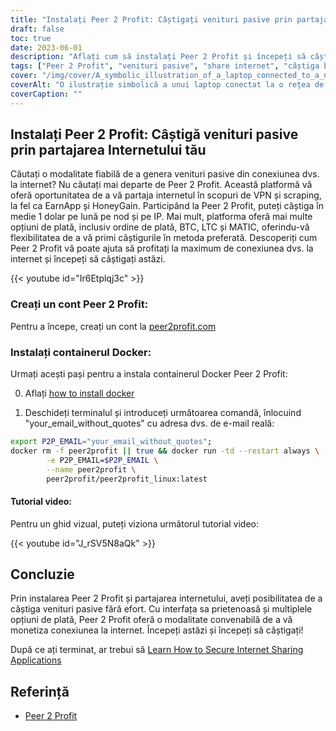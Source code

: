 ```yaml
---
title: "Instalați Peer 2 Profit: Câștigați venituri pasive prin partajarea Internetului dvs"
draft: false
toc: true
date: 2023-06-01
description: "Aflați cum să instalați Peer 2 Profit și începeți să câștigați un venit pasiv prin partajarea conexiunii dvs. la internet în scopuri de VPN și scraping, cu un câștig mediu lunar de 1 $ pe nod pe IP."
tags: ["Peer 2 Profit", "venituri pasive", "share internet", "câștiga bani", "VPN", "răzuire", "câștiga online", "opțiuni de plată", "mandate poștale", "BTC", "LTC", "MATIC", "Container Docker", "tutorial de instalare", "conexiune la internet", "câștiguri", "face bani", "venituri online", "monetizați internetul", "câștiga de acasă", "partajarea rețelei", "câștiga de pe internet", "câștigați din partajare", "câștigați fără efort", "creșterea veniturilor", "câștigați din VPN", "câștigați din răzuire", "câștigați de la Peer 2 Profit", "monetizarea internetului", "generarea de venituri pasive", "câștigați din partajarea rețelei"]
cover: "/img/cover/A_symbolic_illustration_of_a_laptop_connected_to_a_network.png"
coverAlt: "O ilustrație simbolică a unui laptop conectat la o rețea de noduri interconectate, reprezentând conceptul de partajare a internetului pentru generarea de venituri pasive."
coverCaption: ""
---
```


## Instalați Peer 2 Profit: Câștigă venituri pasive prin partajarea Internetului tău

Căutați o modalitate fiabilă de a genera venituri pasive din conexiunea dvs. la internet? Nu căutați mai departe de Peer 2 Profit. Această platformă vă oferă oportunitatea de a vă partaja internetul în scopuri de VPN și scraping, la fel ca EarnApp și HoneyGain. Participând la Peer 2 Profit, puteți câștiga în medie 1 dolar pe lună pe nod și pe IP. Mai mult, platforma oferă mai multe opțiuni de plată, inclusiv ordine de plată, BTC, LTC și MATIC, oferindu-vă flexibilitatea de a vă primi câștigurile în metoda preferată. Descoperiți cum Peer 2 Profit vă poate ajuta să profitați la maximum de conexiunea dvs. la internet și începeți să câștigați astăzi.

{{< youtube id="Ir6Etplqj3c" >}}

### Creați un cont Peer 2 Profit:
Pentru a începe, creați un cont la [peer2profit.com](https://t.me/peer2profit_app_bot?start=16538445386293aa3aaec4e)

### Instalați containerul Docker:
Urmați acești pași pentru a instala containerul Docker Peer 2 Profit:

0. Aflați [how to install docker](https://simeononsecurity.ch/other/creating-profitable-low-powered-crypto-miners/#installing-docker)

1. Deschideți terminalul și introduceți următoarea comandă, înlocuind "your_email_without_quotes" cu adresa dvs. de e-mail reală:
```bash
export P2P_EMAIL="your_email_without_quotes";
docker rm -f peer2profit || true && docker run -td --restart always \
        -e P2P_EMAIL=$P2P_EMAIL \
        --name peer2profit \
        peer2profit/peer2profit_linux:latest
```

#### Tutorial video:
Pentru un ghid vizual, puteți viziona următorul tutorial video:

{{< youtube id="J_rSV5N8aQk" >}}

## Concluzie
Prin instalarea Peer 2 Profit și partajarea internetului, aveți posibilitatea de a câștiga venituri pasive fără efort. Cu interfața sa prietenoasă și multiplele opțiuni de plată, Peer 2 Profit oferă o modalitate convenabilă de a vă monetiza conexiunea la internet. Începeți astăzi și începeți să câștigați!

După ce ați terminat, ar trebui să [Learn How to Secure Internet Sharing Applications](https://simeononsecurity.ch/other/how-to-secure-internet-sharing-applications/)

## Referință
- [Peer 2 Profit](https://t.me/peer2profit_app_bot?start=16538445386293aa3aaec4e)